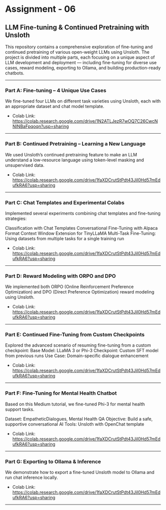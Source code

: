 # Assignment - 06


## LLM Fine-tuning & Continued Pretraining with Unsloth
This repository contains a comprehensive exploration of fine-tuning and continued pretraining of various open-weight LLMs using Unsloth. The project is divided into multiple parts, each focusing on a unique aspect of LLM development and deployment — including fine-tuning for diverse use cases, reward modeling, exporting to Ollama, and building production-ready chatbots.


---

### Part A: Fine-tuning – 4 Unique Use Cases
We fine-tuned four LLMs on different task varieties using Unsloth, each with an appropriate dataset and chat model template.

- Colab Link: https://colab.research.google.com/drive/1N2ATLJezR7wOQ7C26CwcNNINBaFpqoqn?usp=sharing

---

### Part B: Continued Pretraining – Learning a New Language
We used Unsloth’s continued pretraining feature to make an LLM understand a low-resource language using token-level masking and unsupervised data.

- Colab Link: https://colab.research.google.com/drive/1faXDCrutStPdt43JiI0Hd57mEdufkRA6?usp=sharing
  
---

### Part C: Chat Templates and Experimental Colabs
Implemented several experiments combining chat templates and fine-tuning strategies:

Classification with Chat Templates
Conversational Fine-Tuning with Alpaca Format
Context Window Extension for TinyLLaMA
Multi-Task Fine-Tuning: Using datasets from multiple tasks for a single training run

- Colab Link: https://colab.research.google.com/drive/1faXDCrutStPdt43JiI0Hd57mEdufkRA6?usp=sharing

---

### Part D: Reward Modeling with ORPO and DPO
We implemented both ORPO (Online Reinforcement Preference Optimization) and DPO (Direct Preference Optimization) reward modeling using Unsloth.

- Colab Link: https://colab.research.google.com/drive/1faXDCrutStPdt43JiI0Hd57mEdufkRA6?usp=sharing

---

### Part E: Continued Fine-Tuning from Custom Checkpoints
Explored the advanced scenario of resuming fine-tuning from a custom checkpoint:
Base Model: LLaMA 3 or Phi-3
Checkpoint: Custom SFT model from previous runs
Use Case: Domain-specific dialogue enhancement


- Colab Link: https://colab.research.google.com/drive/1faXDCrutStPdt43JiI0Hd57mEdufkRA6?usp=sharing
  
---

### Part F: Fine-Tuning for Mental Health Chatbot
Based on this Medium tutorial, we fine-tuned Phi-3 for mental health support tasks.

Dataset: EmpatheticDialogues, Mental Health QA
Objective: Build a safe, supportive conversational AI
Tools: Unsloth with OpenChat template

- Colab Link: https://colab.research.google.com/drive/1faXDCrutStPdt43JiI0Hd57mEdufkRA6?usp=sharing


---

### Part G: Exporting to Ollama & Inference
We demonstrate how to export a fine-tuned Unsloth model to Ollama and run chat inference locally.


- Colab Link: https://colab.research.google.com/drive/1faXDCrutStPdt43JiI0Hd57mEdufkRA6?usp=sharing


---
